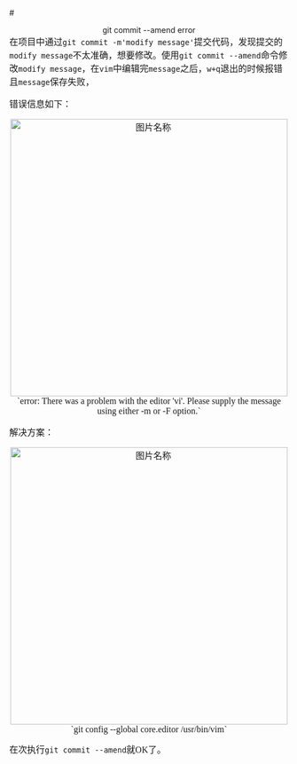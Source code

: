 #<center>git commit --amend error</center>
<font  size=3 face="黑体">
在项目中通过`git commit -m'modify message'`提交代码，发现提交的`modify message`不太准确，想要修改。使用`git commit --amend`命令修改`modify message`，在`vim`中编辑完`message`之后，`w+q`退出的时候报错且`message`保存失败，

错误信息如下：
<center>
	 <img src="http://osz3uubsl.bkt.clouddn.com/blog_git_commit_error.png" width = "500" alt="图片名称" align=center />
</center>

<center>
`error: There was a problem with the editor 'vi'.
Please supply the message using either -m or -F option.`
</center>

解决方案：

<center>
	 <img src="http://osz3uubsl.bkt.clouddn.com/blog_git_commit.png" width = "500" alt="图片名称" align=center />
</center>

<center>
`git config --global core.editor /usr/bin/vim`
</center>

在次执行`git commit --amend`就OK了。
</font>